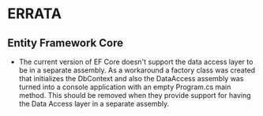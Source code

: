 # ERRATA

## Entity Framework Core
- The current version of EF Core doesn't support the data access layer to be in a separate assembly. As a workaround a factory class was created that initializes the DbContext and also the DataAccess assembly was turned into a console application with an empty Program.cs main method. This should be removed when they provide support for having the Data Access layer in a separate assembly.
